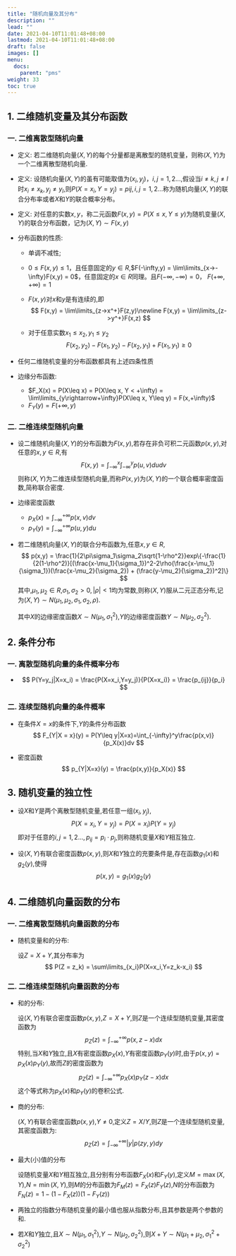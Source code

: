 ```yaml
---
title: "随机向量及其分布"
description: ""
lead: ""
date: 2021-04-10T11:01:48+08:00
lastmod: 2021-04-10T11:01:48+08:00
draft: false
images: []
menu: 
  docs:
    parent: "pms"
weight: 33
toc: true
---
```


## 1. 二维随机变量及其分布函数

### 一. 二维离散型随机向量

+ 定义: 若二维随机向量$(X,Y)$的每个分量都是离散型的随机变量，则称$(X,Y)$为一个二维离散型随机向量.

+ 定义: 设随机向量$(X,Y)$的虽有可能取值为$(x_i,y_j)， i,j = 1,2...$,假设当$i\neq k , j \neq l$时$x_i\neq x_k,y_j\neq y_l$,则$P(X = x_i, Y = y_j)  = p{ij},i,j  = 1,2...$称为随机向量$(X,Y)$的联合分布率或者$X$和$Y$的联合概率分布。

+ 定义: 对任意的实数$x,y$，称二元函数$F(x,y) = P(X\leq x, Y\leq y)$为随机变量$(X,Y)$的联合分布函数，记为$(X,Y)\sim F(x,y)$

+ 分布函数的性质:

  + 单调不减性;

  + $0\leq F(x,y)\leq 1$，且任意固定的$y\in R$,$F(-\infty,y) = \lim\limits_{x->-\infty}F(x,y) = 0$，任意固定的$x\in R$同理。且$F(-\infty,-\infty) = 0$， $F(+\infty, +\infty) = 1$

  + $F(x,y)$对$x$和$y$是有连续的,即
    $$
    F(x,y) = \lim\limits_{z->x^+}F(z,y)\newline
    F(x,y) = \lim\limits_{z->y^+}F(x,z)
    $$

  + 对于任意实数$x_1\leq x_2, y_1\leq y_2$
    $$
    F(x_2,y_2) - F(x_1,y_2)-F(x_2,y_1)+F(x_1,y_1)\geq 0
    $$

+ 任何二维随机变量的分布函数都具有上述四条性质

+ 边缘分布函数:

  + $F_X(x) = P(X\leq x) = P(X\leq x, Y < +\infty) = \lim\limits_{y\rightarrow+\infty}P(X\leq x, Y\leq y) = F(x,+\infty)$
  + $F_Y(y) = F(+\infty,y)$

### 二. 二维连续型随机向量

+ 设二维随机向量$(X,Y)$的分布函数为$F(x,y)$,若存在非负可积二元函数$p(x,y)$,对任意的$x,y\in R$,有
  $$
  F(x,y) = \int_{-\infty}^x\int_{-\infty}^yp(u,v)dudv
  $$
  则称$(X,Y)$为二维连续型随机向量,而称$P(x,y)$为$(X,Y)$的一个联合概率密度函数,简称联合密度.

+ 边缘密度函数

  + $p_X(x) = \int_{-\infty}^{+\infty} p(x,v)dv$
  + $p_Y(y) = \int_{-\infty}^{+\infty}p(u,y)du$

+ 若二维随机向量$(X,Y)$的联合分布函数为,任意$x,y\in R$,
  $$
  p(x,y) = \frac{1}{2\pi\sigma_1\sigma_2\sqrt{1-\rho^2}}exp\{-\frac{1}{2(1-\rho^2)}[(\frac{x-\mu_1}{\sigma_1})^2-2\rho(\frac{x-\mu_1}{\sigma_1})(\frac{x-\mu_2}{\sigma_2}) + (\frac{y-\mu_2}{\sigma_2})^2]\}
  $$
  其中,$\mu_1,\mu_2\in R$,$\sigma_1,\sigma_2>0,|\rho|<1$均为常数,则称$(X,Y)$服从二元正态分布,记为$(X,Y)\sim N(\mu_1,\mu_2,\sigma_1,\sigma_2,\rho)$.

  其中$X$的边缘密度函数$X\sim N(\mu_1,\sigma_1^2)$,$Y$的边缘密度函数$Y\sim N(\mu_2,\sigma_2^2)$.

## 2. 条件分布

### 一. 离散型随机向量的条件概率分布

+ $$
  P(Y=y_j|X=x_i) = \frac{P(X=x_i,Y=y_j)}{P(X=x_i)} = \frac{p_{ij}}{p_i}
  $$

### 二. 连续型随机向量的条件概率

+ 在条件$X=x$的条件下,$Y$的条件分布函数
  $$
  F_{Y|X = x}(y) = P(Y\leq y|X=x)=\int_{-\infty}^y\frac{p(x,v)}{p_X(x)}dv
  $$

+ 密度函数
  $$
  p_{Y|X=x}(y) = \frac{p(x,y)}{p_X(x)}
  $$

## 3. 随机变量的独立性

+ 设$X$和$Y$是两个离散型随机变量,若任意一组$(x_i,y_j)$,
  $$
  P(X=x_i, Y=y_j) = P(X=x_i)P(Y=y_j)
  $$
  即对于任意的$i,j=1,2...,p_{ij} = p_i\cdot p_j$,则称随机变量$X$和$Y$相互独立.

+ 设$(X,Y)$有联合密度函数$p(x,y)$,则$X$和$Y$独立的充要条件是,存在函数$g_1(x)$和$g_2(y)$,使得
  $$
  p(x,y) = g_1(x)g_2(y)
  $$

## 4. 二维随机向量函数的分布

### 一. 二维离散型随机向量函数的分布

+ 随机变量和的分布:

  设$Z = X+Y$,其分布率为
  $$
  P(Z = z_k) = \sum\limits_{x_i}P(X=x_i,Y=z_k-x_i)
  $$

### 二. 二维连续型随机向量函数的分布

+ 和的分布:

  设$(X,Y)$有联合密度函数$p(x,y)$,$Z=X+Y$,则$Z$是一个连续型随机变量,其密度函数为
  $$
  p_Z(z) = \int_{-\infty}^{+\infty}p(x,z-x)dx
  $$
  特别,当$X$和$Y$独立,且$X$有密度函数$p_X(x)$,$Y$有密度函数$p_Y(y)$时,由于$p(x,y) = p_X(x)p_Y(y)$,故而$Z$的密度函数为
  $$
  p_Z(z) = \int_{-\infty}^{+\infty}p_X(x)p_Y(z-x)dx
  $$
  这个等式称为$p_X(x)$和$p_Y(y)$的卷积公式.

+ 商的分布:

   $(X,Y)$有联合密度函数$p(x,y)$,$Y\neq 0$,定义$Z=X/Y$,则$Z$是一个连续型随机变量,其密度函数为:
  $$
  p_Z(z) = \int_{-\infty}^{+\infty}|y|p(zy,y)dy
  $$

+ 最大(小)值的分布

  设随机变量$X$和$Y$相互独立,且分别有分布函数$F_X(x)$和$F_Y(y)$,定义$M=\max(X,Y)$,$N=\min(X,Y)$,则$M$的分布函数为$F_M(z) = F_X(z)F_Y(z)$,$N$的分布函数为$F_N(z) = 1-(1-F_X(z))(1-F_Y(z))$

+ 两独立的指数分布随机变量的最小值也服从指数分布,且其参数是两个参数的和.
+ 若$X$和$Y$独立,且$X\sim N(\mu_1,\sigma_1^2)$,$Y\sim N(\mu_2,\sigma_2^2)$,则$X+Y\sim N(\mu_1+\mu_2,\sigma_1^2+\sigma_2^2)$

